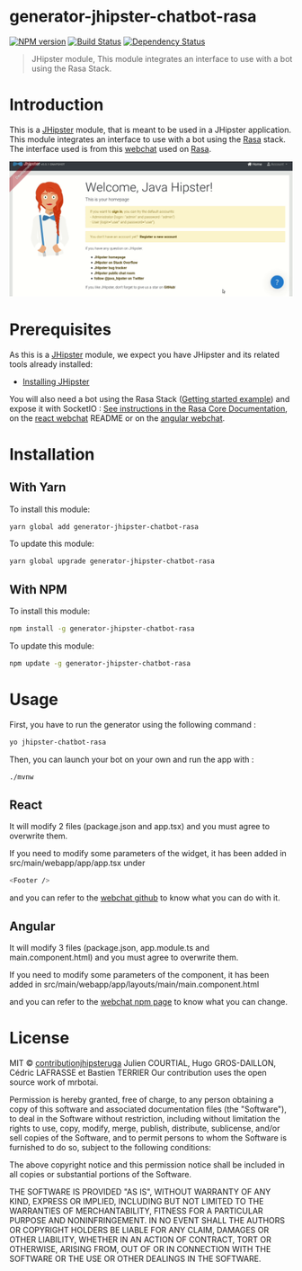 # generator-jhipster-chatbot-rasa
[![NPM version][npm-image]][npm-url] [![Build Status][travis-image]][travis-url] [![Dependency Status][daviddm-image]][daviddm-url]
> JHipster module, This module integrates an interface to use with a bot using the Rasa Stack.

# Introduction

This is a [JHipster](http://jhipster.github.io/) module, that is meant to be used in a JHipster application. This module integrates an interface to use with a bot using the [Rasa](https://rasa.com/) stack. The interface used is from this [webchat](https://github.com/mrbot-ai/rasa-webchat) used on [Rasa](https://rasa.com/).

![](https://raw.githubusercontent.com/contribution-jhipster-uga/generator-jhipster-chatbot-rasa/master/angularExample.gif)

# Prerequisites

As this is a [JHipster](http://jhipster.github.io/) module, we expect you have JHipster and its related tools already installed:

- [Installing JHipster](https://jhipster.github.io/installation.html)

You will also need a bot using the Rasa Stack ([Getting started example](https://rasa.com/docs/get_started_step1/)) and expose it with SocketIO : [See instructions in the Rasa Core Documentation](https://rasa.com/docs/core/connectors/#socketio-connector), on the [react webchat](https://github.com/mrbot-ai/rasa-webchat) README or on the [angular webchat](https://www.npmjs.com/package/angular-chat-widget-rasa).

# Installation

## With Yarn

To install this module:

```bash
yarn global add generator-jhipster-chatbot-rasa
```

To update this module:

```bash
yarn global upgrade generator-jhipster-chatbot-rasa
```

## With NPM

To install this module:

```bash
npm install -g generator-jhipster-chatbot-rasa
```

To update this module:

```bash
npm update -g generator-jhipster-chatbot-rasa
```

# Usage

First, you have to run the generator using the following command :

```bash
yo jhipster-chatbot-rasa
```

Then, you can launch your bot on your own and run the app with :
```bash
./mvnw
```

## React

It will modify 2 files (package.json and app.tsx) and you must agree to overwrite them.

If you need to modify some parameters of the widget, it has been added in src/main/webapp/app/app.tsx under
```bash
<Footer />
```
and you can refer to the [webchat github](https://github.com/mrbot-ai/rasa-webchat) to know what you can do with it.

## Angular

It will modify 3 files (package.json, app.module.ts and main.component.html) and you must agree to overwrite them.

If you need to modify some parameters of the component, it has been added in src/main/webapp/app/layouts/main/main.component.html

and you can refer to the [webchat npm page](https://www.npmjs.com/package/angular-chat-widget-rasa) to know what you can change.

# License

MIT © [contributionjhipsteruga](github.com/contribution-jhipster-uga)
Julien COURTIAL, Hugo GROS-DAILLON, Cédric LAFRASSE et Bastien TERRIER
Our contribution uses the open source work of mrbotai.

Permission is hereby granted, free of charge, to any person obtaining a copy of this software and associated documentation files (the "Software"), to deal in the Software without restriction, including without limitation the rights to use, copy, modify, merge, publish, distribute, sublicense, and/or sell copies of the Software, and to permit persons to whom the Software is furnished to do so, subject to the following conditions:

The above copyright notice and this permission notice shall be included in all copies or substantial portions of the Software.

THE SOFTWARE IS PROVIDED "AS IS", WITHOUT WARRANTY OF ANY KIND, EXPRESS OR IMPLIED, INCLUDING BUT NOT LIMITED TO THE WARRANTIES OF MERCHANTABILITY, FITNESS FOR A PARTICULAR PURPOSE AND NONINFRINGEMENT. IN NO EVENT SHALL THE AUTHORS OR COPYRIGHT HOLDERS BE LIABLE FOR ANY CLAIM, DAMAGES OR OTHER LIABILITY, WHETHER IN AN ACTION OF CONTRACT, TORT OR OTHERWISE, ARISING FROM, OUT OF OR IN CONNECTION WITH THE SOFTWARE OR THE USE OR OTHER DEALINGS IN THE SOFTWARE.

[npm-image]: https://img.shields.io/npm/v/generator-jhipster-chatbot-rasa.svg
[npm-url]: https://npmjs.org/package/generator-jhipster-chatbot-rasa
[travis-image]: https://travis-ci.org/contributionjhipsteruga/generator-jhipster-chatbot-rasa.svg?branch=master
[travis-url]: https://travis-ci.org/contributionjhipsteruga/generator-jhipster-chatbot-rasa
[daviddm-image]: https://david-dm.org/contributionjhipsteruga/generator-jhipster-chatbot-rasa.svg?theme=shields.io
[daviddm-url]: https://david-dm.org/contributionjhipsteruga/generator-jhipster-chatbot-rasa
